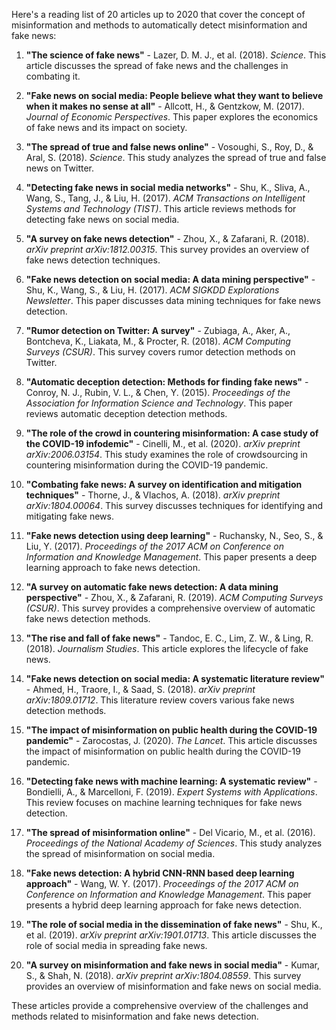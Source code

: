 Here's a reading list of 20 articles up to 2020 that cover the concept of misinformation and methods to automatically detect misinformation and fake news:

1. **"The science of fake news"** - Lazer, D. M. J., et al. (2018). *Science*. This article discusses the spread of fake news and the challenges in combating it.

2. **"Fake news on social media: People believe what they want to believe when it makes no sense at all"** - Allcott, H., & Gentzkow, M. (2017). *Journal of Economic Perspectives*. This paper explores the economics of fake news and its impact on society.

3. **"The spread of true and false news online"** - Vosoughi, S., Roy, D., & Aral, S. (2018). *Science*. This study analyzes the spread of true and false news on Twitter.

4. **"Detecting fake news in social media networks"** - Shu, K., Sliva, A., Wang, S., Tang, J., & Liu, H. (2017). *ACM Transactions on Intelligent Systems and Technology (TIST)*. This article reviews methods for detecting fake news on social media.

5. **"A survey on fake news detection"** - Zhou, X., & Zafarani, R. (2018). *arXiv preprint arXiv:1812.00315*. This survey provides an overview of fake news detection techniques.

6. **"Fake news detection on social media: A data mining perspective"** - Shu, K., Wang, S., & Liu, H. (2017). *ACM SIGKDD Explorations Newsletter*. This paper discusses data mining techniques for fake news detection.

7. **"Rumor detection on Twitter: A survey"** - Zubiaga, A., Aker, A., Bontcheva, K., Liakata, M., & Procter, R. (2018). *ACM Computing Surveys (CSUR)*. This survey covers rumor detection methods on Twitter.

8. **"Automatic deception detection: Methods for finding fake news"** - Conroy, N. J., Rubin, V. L., & Chen, Y. (2015). *Proceedings of the Association for Information Science and Technology*. This paper reviews automatic deception detection methods.

9. **"The role of the crowd in countering misinformation: A case study of the COVID-19 infodemic"** - Cinelli, M., et al. (2020). *arXiv preprint arXiv:2006.03154*. This study examines the role of crowdsourcing in countering misinformation during the COVID-19 pandemic.

10. **"Combating fake news: A survey on identification and mitigation techniques"** - Thorne, J., & Vlachos, A. (2018). *arXiv preprint arXiv:1804.00064*. This survey discusses techniques for identifying and mitigating fake news.

11. **"Fake news detection using deep learning"** - Ruchansky, N., Seo, S., & Liu, Y. (2017). *Proceedings of the 2017 ACM on Conference on Information and Knowledge Management*. This paper presents a deep learning approach to fake news detection.

12. **"A survey on automatic fake news detection: A data mining perspective"** - Zhou, X., & Zafarani, R. (2019). *ACM Computing Surveys (CSUR)*. This survey provides a comprehensive overview of automatic fake news detection methods.

13. **"The rise and fall of fake news"** - Tandoc, E. C., Lim, Z. W., & Ling, R. (2018). *Journalism Studies*. This article explores the lifecycle of fake news.

14. **"Fake news detection on social media: A systematic literature review"** - Ahmed, H., Traore, I., & Saad, S. (2018). *arXiv preprint arXiv:1809.01712*. This literature review covers various fake news detection methods.

15. **"The impact of misinformation on public health during the COVID-19 pandemic"** - Zarocostas, J. (2020). *The Lancet*. This article discusses the impact of misinformation on public health during the COVID-19 pandemic.

16. **"Detecting fake news with machine learning: A systematic review"** - Bondielli, A., & Marcelloni, F. (2019). *Expert Systems with Applications*. This review focuses on machine learning techniques for fake news detection.

17. **"The spread of misinformation online"** - Del Vicario, M., et al. (2016). *Proceedings of the National Academy of Sciences*. This study analyzes the spread of misinformation on social media.

18. **"Fake news detection: A hybrid CNN-RNN based deep learning approach"** - Wang, W. Y. (2017). *Proceedings of the 2017 ACM on Conference on Information and Knowledge Management*. This paper presents a hybrid deep learning approach for fake news detection.

19. **"The role of social media in the dissemination of fake news"** - Shu, K., et al. (2019). *arXiv preprint arXiv:1901.01713*. This article discusses the role of social media in spreading fake news.

20. **"A survey on misinformation and fake news in social media"** - Kumar, S., & Shah, N. (2018). *arXiv preprint arXiv:1804.08559*. This survey provides an overview of misinformation and fake news on social media.

These articles provide a comprehensive overview of the challenges and methods related to misinformation and fake news detection.